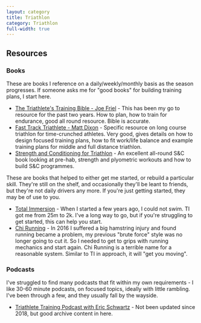 ```yaml
---
layout: category
title: Triathlon
category: Triathlon
full-width: true
---
```


## Resources

### Books

These are books I reference on a daily/weekly/monthly basis as the season progresses.  If someone asks me for "good books" for building training plans, I start here.

* [The Triathlete's Training Bible - Joe Friel](https://www.velopress.com/books/triathletes-training-bible/) - This has been my go to resource for the past two years.  How to plan, how to train for endurance, good all round resource.  Bible is accurate.
* [Fast Track Triathlete - Matt Dixon](https://www.velopress.com/books/fast-track-triathlete/) - Specific resource on long course triathlon for time-crunched athletes.  Very good, gives details on how to design focused training plans, how to fit work/life balance and example training plans for middle and full distance triathlon.
* [Strength and Conditioning for Triathlon](https://www.bloomsbury.com/uk/strength-and-conditioning-for-triathlon-9781408181416/) - An excellent all-round S&C book looking at pre-hab, strength and plyometric workouts and how to build S&C programmes.

These are books that helped to either get me started, or rebuild a particular skill.  They're still on the shelf, and occasionally they'll be leant to friends, but they're not daily drivers any more.  If you're just getting started, they may be of use to you.

* [Total Immersion](https://www.amazon.co.uk/Total-Immersion-Revolutionary-Better-Faster/dp/0743253434/) - When I started a few years ago, I could not swim.  TI got me from 25m to 2k.  I've a long way to go, but if you're struggling to get started, this can help you start.
* [Chi Running](https://www.amazon.co.uk/Chirunning-Revolutionary-Approach-Effortless-Injury-Free/dp/1847392784) - In 2016 I suffered a big hamstring injury and found running became a problem, my previous "brute force" style was no longer going to cut it.  So I needed to get to grips with running mechanics and start again.  Chi Running is a terrible name for a reasonable system.  Similar to TI in approach, it will "get you moving".

### Podcasts

I've struggled to find many podcasts that fit within my own requirements - I like 30-60 minute podcasts, on focused topics, ideally with little rambling.  I've been through a few, and they usually fall by the wayside.

* [Triathlete Training Podcast with Eric Schwartz](http://triathletetraining.libsyn.com/) - Not been updated since 2018, but good archive content in here.